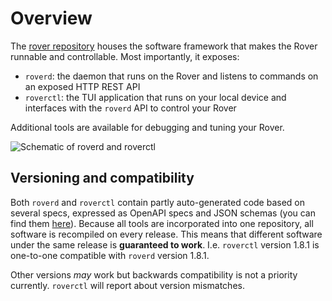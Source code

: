 # Overview

The [rover repository](https://github.com/VU-ASE/rover) houses the software framework that makes the Rover runnable and controllable. Most importantly, it exposes:

- `roverd`: the daemon that runs on the Rover and listens to commands on an exposed HTTP REST API
- `roverctl`: the TUI application that runs on your local device and interfaces with the `roverd` API to control your Rover

Additional tools are available for debugging and tuning your Rover.

![Schematic of roverd and roverctl](https://github.com/user-attachments/assets/dce0e95f-f35e-47f8-9250-a53d1303edc5)

## Versioning and compatibility

Both `roverd` and `roverctl` contain partly auto-generated code based on several specs, expressed as OpenAPI specs and JSON schemas (you can find them [here](https://github.com/VU-ASE/rover/tree/main/spec)). Because all tools are incorporated into one repository, all software is recompiled on every release. This means that different software under the same release is **guaranteed to work**. I.e. `roverctl` version 1.8.1 is one-to-one compatible with `roverd` version 1.8.1. 

Other versions _may_ work but backwards compatibility is not a priority currently. `roverctl` will report about version mismatches.